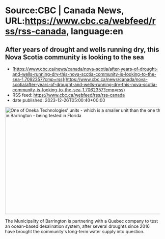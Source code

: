 # Source:CBC | Canada News, URL:https://www.cbc.ca/webfeed/rss/rss-canada, language:en

## After years of drought and wells running dry, this Nova Scotia community is looking to the sea
 - [https://www.cbc.ca/news/canada/nova-scotia/after-years-of-drought-and-wells-running-dry-this-nova-scotia-community-is-looking-to-the-sea-1.7062357?cmp=rss](https://www.cbc.ca/news/canada/nova-scotia/after-years-of-drought-and-wells-running-dry-this-nova-scotia-community-is-looking-to-the-sea-1.7062357?cmp=rss)
 - RSS feed: https://www.cbc.ca/webfeed/rss/rss-canada
 - date published: 2023-12-26T05:00:40+00:00

<img alt="One of Oneka Technologies&apos; units - which is a smaller unit than the one that will be piloted in Barrington - being tested in Florida" height="349" src="https://i.cbc.ca/1.7062358.1702904247!/fileImage/httpImage/image.jpg_gen/derivatives/16x9_620/oneka-technologies-unit.jpg" title="One of Oneka Technologies&apos; units - which is a smaller unit than the one that will be piloted in Barrington - being tested in Florida" width="620" /><p>The Municipality of Barrington is partnering with a Quebec company to test an ocean-based desalination system, after several droughts since 2016 have brought the community's long-term water supply into question.</p>


